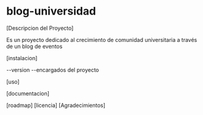 # blog-universidad

[Descripcion del Proyecto]

Es un proyecto dedicado al crecimiento de comunidad universitaria a través de un blog de eventos

[instalacion]

--version
--encargados del proyecto

[uso]

[documentacion]

[roadmap]
[licencia]
[Agradecimientos]
